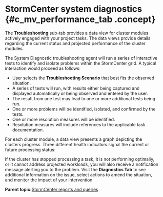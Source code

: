 # StormCenter system diagnostics {#c_mv_performance_tab .concept}

The **Troubleshooting** sub-tab provides a data view for cluster modules actively engaged with your project tasks. The data views provide details regarding the current status and projected performance of the cluster modules.

The System Diagnostic troubleshooting agent will run a series of interactive tests to identify and isolate problems within the StormCenter grid. A typical interaction would proceed as follows:

-   User selects the **Troubleshooting Scenario** that best fits the observed situation.
-   A series of tests will run, with results either being captured and displayed automatically or being observed and entered by the user.
-   The result from one test may lead to one or more additional tests being run.
-   One or more problems will be identified, isolated, and confirmed by the tests.
-   One or more resolution measures will be identified.
-   Resolution measures will include references to the applicable task documentation.

For each cluster module, a data view presents a graph depicting the clusters progress. Three different health indicators signal the current or future processing status:

If the cluster has stopped processing a task, it is not performing optimally, or it cannot address projected workloads, you will also receive a notification message alerting you to the problem. Visit the **Diagnostics Tab** to see additional information on the issue, select actions to amend the situation, and monitor the impact of your intervention.

**Parent topic:**[StormCenter reports and queries](../stormcentral_reports-queries/stormcentral_reports_intro.html)

